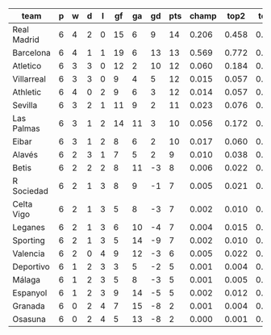 |    team     | p | w | d | l | gf | ga | gd | pts | champ | top2  | top3  | top4  |  5-7  | bot4  | bot3  | bot2  |
|-------------|---|---|---|---|----|----|----|-----|-------|-------|-------|-------|-------|-------|-------|-------|
| Real Madrid | 6 | 4 | 2 | 0 | 15 |  6 |  9 |  14 | 0.206 | 0.458 | 0.619 | 0.724 | 0.171 | 0.003 | 0.001 | 0.000|
| Barcelona   | 6 | 4 | 1 | 1 | 19 |  6 | 13 |  13 | 0.569 | 0.772 | 0.868 | 0.916 | 0.062 | 0.000 | 0.000 | 0.000|
| Atletico    | 6 | 3 | 3 | 0 | 12 |  2 | 10 |  12 | 0.060 | 0.184 | 0.314 | 0.429 | 0.254 | 0.023 | 0.014 | 0.006|
| Villarreal  | 6 | 3 | 3 | 0 |  9 |  4 |  5 |  12 | 0.015 | 0.057 | 0.117 | 0.187 | 0.234 | 0.085 | 0.053 | 0.029|
| Athletic    | 6 | 4 | 0 | 2 |  9 |  6 |  3 |  12 | 0.014 | 0.057 | 0.114 | 0.187 | 0.231 | 0.081 | 0.053 | 0.029|
| Sevilla     | 6 | 3 | 2 | 1 | 11 |  9 |  2 |  11 | 0.023 | 0.076 | 0.151 | 0.230 | 0.251 | 0.064 | 0.041 | 0.020|
| Las Palmas  | 6 | 3 | 1 | 2 | 14 | 11 |  3 |  10 | 0.056 | 0.172 | 0.300 | 0.415 | 0.254 | 0.024 | 0.012 | 0.006|
| Eibar       | 6 | 3 | 1 | 2 |  8 |  6 |  2 |  10 | 0.017 | 0.060 | 0.122 | 0.195 | 0.218 | 0.086 | 0.056 | 0.031|
| Alavés      | 6 | 2 | 3 | 1 |  7 |  5 |  2 |   9 | 0.010 | 0.038 | 0.081 | 0.137 | 0.191 | 0.124 | 0.082 | 0.046|
| Betis       | 6 | 2 | 2 | 2 |  8 | 11 | -3 |   8 | 0.006 | 0.022 | 0.050 | 0.092 | 0.152 | 0.191 | 0.132 | 0.080|
| R Sociedad  | 6 | 2 | 1 | 3 |  8 |  9 | -1 |   7 | 0.005 | 0.021 | 0.052 | 0.095 | 0.159 | 0.186 | 0.132 | 0.078|
| Celta Vigo  | 6 | 2 | 1 | 3 |  5 |  8 | -3 |   7 | 0.002 | 0.010 | 0.026 | 0.048 | 0.107 | 0.284 | 0.206 | 0.133|
| Leganes     | 6 | 2 | 1 | 3 |  6 | 10 | -4 |   7 | 0.004 | 0.015 | 0.040 | 0.069 | 0.134 | 0.226 | 0.158 | 0.096|
| Sporting    | 6 | 2 | 1 | 3 |  5 | 14 | -9 |   7 | 0.002 | 0.010 | 0.026 | 0.045 | 0.097 | 0.309 | 0.228 | 0.149|
| Valencia    | 6 | 2 | 0 | 4 |  9 | 12 | -3 |   6 | 0.005 | 0.022 | 0.052 | 0.093 | 0.158 | 0.187 | 0.130 | 0.078|
| Deportivo   | 6 | 1 | 2 | 3 |  3 |  5 | -2 |   5 | 0.001 | 0.004 | 0.011 | 0.020 | 0.057 | 0.440 | 0.351 | 0.248|
| Málaga      | 6 | 1 | 2 | 3 |  5 |  8 | -3 |   5 | 0.001 | 0.005 | 0.014 | 0.029 | 0.072 | 0.382 | 0.294 | 0.198|
| Espanyol    | 6 | 1 | 2 | 3 |  9 | 14 | -5 |   5 | 0.002 | 0.012 | 0.031 | 0.057 | 0.117 | 0.259 | 0.187 | 0.121|
| Granada     | 6 | 0 | 2 | 4 |  7 | 15 | -8 |   2 | 0.001 | 0.004 | 0.011 | 0.022 | 0.056 | 0.437 | 0.351 | 0.247|
| Osasuna     | 6 | 0 | 2 | 4 |  5 | 13 | -8 |   2 | 0.000 | 0.001 | 0.005 | 0.009 | 0.027 | 0.611 | 0.521 | 0.406|
